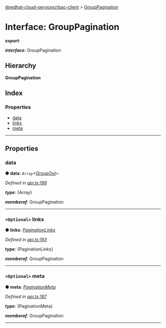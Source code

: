 [@redhat-cloud-services/rbac-client](../README.md) > [GroupPagination](../interfaces/grouppagination.md)

# Interface: GroupPagination

*__export__*: 

*__interface__*: GroupPagination

## Hierarchy

**GroupPagination**

## Index

### Properties

* [data](grouppagination.md#data)
* [links](grouppagination.md#links)
* [meta](grouppagination.md#meta)

---

## Properties

<a id="data"></a>

###  data

**● data**: *`Array`<[GroupOut](groupout.md)>*

*Defined in [api.ts:199](https://github.com/karelhala/javascript-clients/blob/master/packages/rbac/api.ts#L199)*

*__type__*: {Array}

*__memberof__*: GroupPagination

___
<a id="links"></a>

### `<Optional>` links

**● links**: *[PaginationLinks](paginationlinks.md)*

*Defined in [api.ts:193](https://github.com/karelhala/javascript-clients/blob/master/packages/rbac/api.ts#L193)*

*__type__*: {PaginationLinks}

*__memberof__*: GroupPagination

___
<a id="meta"></a>

### `<Optional>` meta

**● meta**: *[PaginationMeta](paginationmeta.md)*

*Defined in [api.ts:187](https://github.com/karelhala/javascript-clients/blob/master/packages/rbac/api.ts#L187)*

*__type__*: {PaginationMeta}

*__memberof__*: GroupPagination

___

